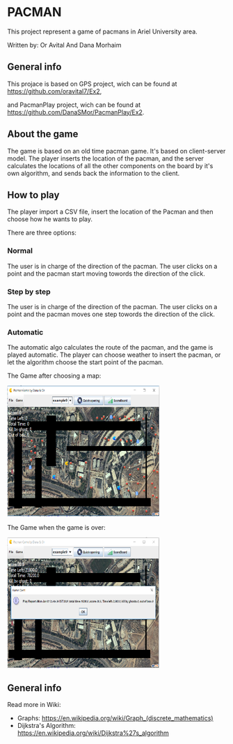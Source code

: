 PACMAN
=========
This project represent a game of pacmans in Ariel University area.

Written by: Or Avital And Dana Morhaim


General info
--------
This projace is based on GPS project, wich can be found at 
<a href="https://github.com/oravital7/Ex2">https://github.com/oravital7/Ex2</a>,

and PacmanPlay project, wich can be found at 
<a href="https://github.com/DanaSMor/PacmanPlay">https://github.com/DanaSMor/PacmanPlay/Ex2</a>.

About the game
--------
The game is based on an old time pacman game.
It's based on client-server model.
The player inserts the location of the pacman, and the server calculates the locations of all the other components 
on the board by it's own algorithm, and sends back the information to the client.

How to play
--------
The player import a CSV file, insert the location of the Pacman and then choose how he wants to play. 

There are three options:
### Normal
The user is in charge of the direction of the pacman. 
The user clicks on a point and the pacman start moving towords the direction of the click.
### Step by step
The user is in charge of the direction of the pacman. 
The user clicks on a point and the pacman moves one step towords the direction of the click.
### Automatic
The automatic algo calculates the route of the pacman, and the game is played automatic.
The player can choose weather to insert the pacman, or let the algorithm choose the start point of the pacman.

The Game after choosing a map:

<img src="./Task4/Icon/gameBeforePlay.PNG" width="350" height="300">

The Game when the game is over:

<img src="./Task4/Icon/gameAfterPlay.PNG" width="350" height="300">

General info
--------------
Read more in Wiki:
- Graphs: https://en.wikipedia.org/wiki/Graph_(discrete_mathematics)
- Dijkstra's Algorithm: https://en.wikipedia.org/wiki/Dijkstra%27s_algorithm


